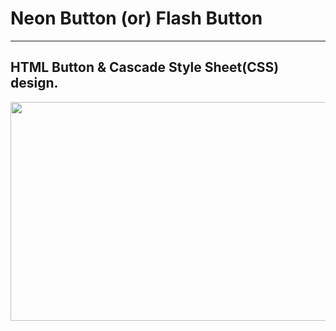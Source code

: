 # Neon Button (or) Flash Button

-------------------------------

<h2>HTML Button & Cascade Style Sheet(CSS) design.</h2>

<img src="https://github.com/RamkumarMrj/NeonButton/blob/master/img/FlashButtonDemo.gif?raw=true" width="600" height="350">

